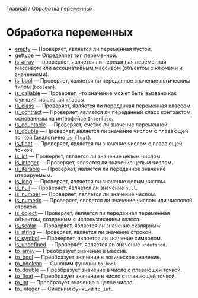 [Главная](../README.md) / Обработка переменных

# Обработка переменных

-   [empty](./variables/empty.md) &mdash; Проверяет, является ли переменная пустой.
-   [gettype](./variables/gettype.md) &mdash; Определяет тип переменной.
-   [is_array](./variables/is_array.md) &mdash; проверяет, является ли переданная переменная
    массивом или ассоциативным массивом (объектом с ключами и значениями).
-   [is_bool](./variables/is_bool.md) &mdash; Проверяет, является ли переданное значение логическим
    типом (`boolean`).
-   [is_callable](./variables/is_callable.md) &mdash; Проверяет, что значение может быть вызвано как
    функция, исключая классы.
-   [is_class](./variables/is_class.md) &mdash; Проверяет, является ли переданная переменная
    классом.
-   [is_contract](./variables/is_contract.md) &mdash; Проверяет, является ли переданный класс
    контрактом, основанным на интерфейсе `Interface`.
-   [is_countable](./variables/is_countable.md) &mdash; Проверяет, счётно ли значение переменной.
-   [is_double](./variables/is_double.md) &mdash; Проверяет, является ли значение числом с плавающей
    точкой (аналогично `is_float`).
-   [is_float](./variables/is_float.md) &mdash; Проверяет, является ли значение числом с плавающей
    точкой.
-   [is_int](./variables/is_int.md) &mdash; Проверяет, является ли значение целым числом.
-   [is_integer](./variables/is_integer.md) &mdash; Проверяет, является ли значение целым числом.
-   [is_iterable](./variables/is_iterable.md) &mdash; Проверяет, является ли переданное значение
    итерируемым.
-   [is_long](./variables/is_long.md) &mdash; Проверяет, является ли значение целым числом.
-   [is_null](./variables/is_null.md) &mdash; Проверяет, является ли значение `null`.
-   [is_number](./variables/is_number.md) &mdash; Проверяет, является ли значение числом.
-   [is_numeric](./variables/is_numeric.md) &mdash; Проверяет, является ли значение числом или
    числовой строкой.
-   [is_object](./variables/is_object.md) &mdash; Проверяет, является ли переданная переменная
    объектом, созданным с использованием класса.
-   [is_scalar](./variables/is_scalar.md) &mdash; Проверяет, является ли значение скалярным.
-   [is_string](./variables/is_string.md) &mdash; Проверяет, является ли значение строкой.
-   [is_symbol](./variables/is_symbol.md) &mdash; Проверяет, является ли значение символом.
-   [is_undefined](./variables/is_undefined.md) &mdash; Проверяет, является ли значение `undefined`.
-   [to_array](./variables/to_array.md) &mdash; Преобразует значение в массив.
-   [to_bool](./variables/to_bool.md) &mdash; Преобразует значение в логическое значение.
-   [to_boolean](./variables/to_boolean.md) &mdash; Синоним функции `to_bool`.
-   [to_double](./variables/to_double.md) &mdash; Преобразует значение в число с плавающей точкой.
-   [to_float](./variables/to_float.md) &mdash; Преобразует значение в число с плавающей точкой.
-   [to_int](./variables/to_int.md) &mdash; Преобразует значение в целое число.
-   [to_integer](./variables/to_integer.md) &mdash; Синоним функции `to_int`.

